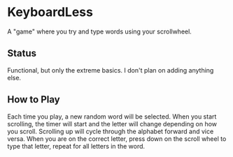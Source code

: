 # KeyboardLess
A "game" where you try and type words using your scrollwheel.


## Status
Functional, but only the extreme basics. I don't plan on adding anything else.

## How to Play
Each time you play, a new random word will be selected. When you start scrolling, the timer will start and the letter will change depending on how you scroll. Scrolling up will cycle through the alphabet forward and vice versa. When you are on the correct letter, press down on the scroll wheel to type that letter, repeat for all letters in the word.

